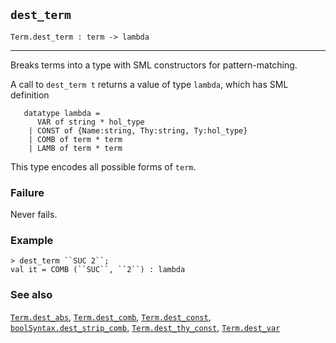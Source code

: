 ## `dest_term`

``` hol4
Term.dest_term : term -> lambda
```

------------------------------------------------------------------------

Breaks terms into a type with SML constructors for pattern-matching.

A call to `dest_term t` returns a value of type `lambda`, which has SML
definition

``` hol4
   datatype lambda =
      VAR of string * hol_type
    | CONST of {Name:string, Thy:string, Ty:hol_type}
    | COMB of term * term
    | LAMB of term * term
```

This type encodes all possible forms of `term`.

### Failure

Never fails.

### Example

``` hol4
> dest_term ``SUC 2``;
val it = COMB (``SUC``, ``2``) : lambda
```

### See also

[`Term.dest_abs`](#Term.dest_abs), [`Term.dest_comb`](#Term.dest_comb),
[`Term.dest_const`](#Term.dest_const),
[`boolSyntax.dest_strip_comb`](#boolSyntax.dest_strip_comb),
[`Term.dest_thy_const`](#Term.dest_thy_const),
[`Term.dest_var`](#Term.dest_var)
